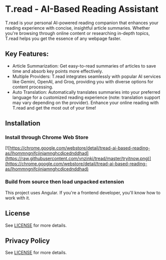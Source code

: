 # T.read - AI-Based Reading Assistant

T.read is your personal AI-powered reading companion that enhances your reading experience with concise, insightful article summaries. Whether you're browsing through online content or researching in-depth topics, T.read helps you get the essence of any webpage faster.

## Key Features:

- Article Summarization: Get easy-to-read summaries of articles to save time and absorb key points more effectively.
- Multiple Providers: T.read integrates seamlessly with popular AI services like Gemini, OpenAI, and Groq, providing you with diverse options for content processing.
- Auto Translation: Automatically translates summaries into your preferred language for a customized reading experience (note: translation support may vary depending on the provider).
Enhance your online reading with T.read and get the most out of your time!


## Installation

### Install through Chrome Web Store

[![https://chrome.google.com/webstore/detail/tread-ai-based-reading-as/lhommngnifcjinjamnghcdjcednddhad](https://raw.githubusercontent.com/vnzinki/tread/master/tryitnow.png)](https://chrome.google.com/webstore/detail/tread-ai-based-reading-as/lhommngnifcjinjamnghcdjcednddhad)


### Build from source then load unpacked extension

This project uses Angular. If you're a frontend developer, you'll know how to work with it.

## License

See [LICENSE](https://github.com/vnzinki/tread/blob/master/LICENSE) for more details.

## Privacy Policy

See [LICENSE](https://github.com/vnzinki/tread/blob/master/PRIVACY.md) for more details.
